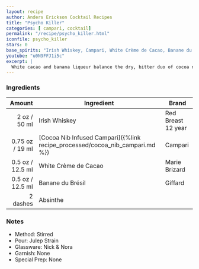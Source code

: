 ```yaml
---
layout: recipe
author: Anders Erickson Cocktail Recipes
title: "Psycho Killer"
categories: [ campari, cocktail]
permalink: "/recipe/psycho_killer.html"
iconfile: psycho_killer
stars: 0
base_spirits: "Irish Whiskey, Campari, White Crème de Cacao, Banane du Brésil"
youtube: "u0N9FFJ1i5c"
excerpt: |
  White cacao and banana liqueur balance the dry, bitter duo of cocoa nibs and Campari in this elegant Irish whiskey cocktail from The Dead Rabbit.
---
```


### Ingredients

|   Amount | Ingredient                                                         | Brand              |
| -------: | ------------------------------------------------------------------ | ------------------ |
|     2 oz / 50 ml | Irish Whiskey                                                      | Red Breast 12 year |
|  0.75 oz / 19 ml | [Cocoa Nib Infused Campari]({%link recipe_processed/cocoa_nib_campari.md %}) | Campari            |
|   0.5 oz / 12.5 ml | White Crème de Cacao                                               | Marie Brizard      |
|   0.5 oz / 12.5 ml | Banane du Brésil                                                   | Giffard            |
| 2 dashes | Absinthe                                                           |

### Notes

- Method: Stirred
- Pour: Julep Strain
- Glassware: Nick & Nora
- Garnish: None
- Special Prep: None
